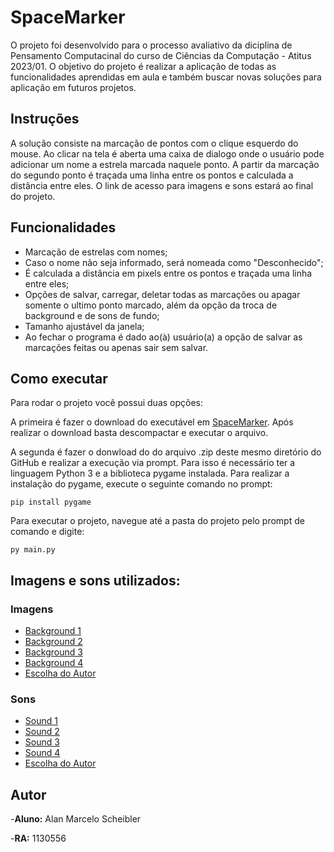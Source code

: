 
# SpaceMarker
O projeto foi desenvolvido para o processo avaliativo da diciplina de Pensamento Computacinal do curso de Ciências da Computação - Atitus 2023/01. O objetivo do projeto é realizar a aplicação de todas as funcionalidades aprendidas em aula e também buscar novas soluções para aplicação em futuros projetos.
## Instruções
A solução consiste na marcação de pontos com o clique esquerdo do mouse. Ao clicar na tela é aberta uma caixa de dialogo onde o usuário pode adicionar um nome a estrela marcada naquele ponto. A partir da marcação do segundo ponto é traçada uma linha entre os pontos e calculada a distância entre eles. O link de acesso para imagens e sons estará ao final do projeto.
## Funcionalidades
- Marcação de estrelas com nomes;
- Caso o nome não seja informado, será nomeada como "Desconhecido";
- É calculada a distância em pixels entre os pontos e traçada uma linha entre eles;
- Opções de salvar, carregar, deletar todas as marcações ou apagar somente o ultimo ponto marcado, além da opção da troca de background e de sons de fundo;
- Tamanho ajustável da janela;
- Ao fechar o programa é dado ao(à) usuário(a) a opção de salvar as marcações feitas ou apenas sair sem salvar.

## Como executar
Para rodar o projeto você possui duas opções: 

A primeira é fazer o download do executável em [SpaceMarker](https://drive.google.com/drive/u/3/folders/1OcbtvjKYeuA5ClahxzeclaCxomx6zAw_). Após realizar o download basta descompactar e executar o arquivo.

A segunda é fazer o donwload do do arquivo .zip deste mesmo diretório do GitHub e realizar a execução via prompt. Para isso é necessário ter a linguagem Python 3 e a biblioteca pygame instalada. Para realizar a instalação do pygame, execute o seguinte comando no prompt:

```
pip install pygame
```
Para executar o projeto, navegue até a pasta do projeto pelo prompt de comando e digite:

```
py main.py
```
## Imagens e sons utilizados:
### Imagens
- [Background 1](https://drive.google.com/drive/folders/1AmrzlpvqlJodoyYpihll2uY23wBnPhnT?usp=drive_link)
- [Background 2](https://www.uol.com.br/tilt/noticias/redacao/2023/02/02/telescopio-james-webb-registra-galaxia-espiral-com-detalhes-incriveis.htm)
- [Background 3](https://gauchazh.clicrbs.com.br/tecnologia/noticia/2022/08/nasa-divulga-nova-imagem-feita-pelo-james-webb-e-mostra-galaxia-em-caos-apos-colisao-cl6clm628008t017pche1iody.html)
- [Background 4](https://www.bbc.com/portuguese/internacional-64093984)
- [Escolha do Autor](https://steamcommunity.com/sharedfiles/filedetails/?id=2891498240)

### Sons
- [Sound 1](https://drive.google.com/drive/folders/1AmrzlpvqlJodoyYpihll2uY23wBnPhnT?usp=drive_link)
- [Sound 2](https://pixabay.com/sound-effects/daylight-14872/)
- [Sound 3](https://mixkit.co/free-sound-effects/drone/)
- [Sound 4](https://www.youtube.com/watch?v=qKTPNe-9uB8)
- [Escolha do Autor](https://www.youtube.com/watch?v=IsPmHERPKtw)


## Autor
-**Aluno:** Alan Marcelo Scheibler

-**RA:** 1130556
